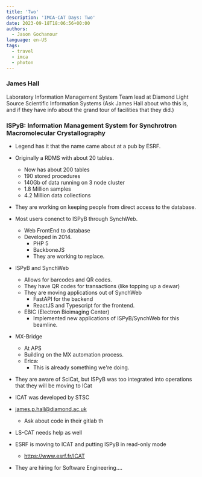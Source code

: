 ```yaml
---
title: 'Two'
description: 'IMCA-CAT Days: Two'
date: 2023-09-18T18:06:56+00:00
authors:
  - Jason Gochanour
language: en-US
tags:
  - travel
  - imca
  - photon
---
```


### James Hall

Laboratory Information Management System Team lead at Diamond Light Source
Scientific Information Systems (Ask James Hall about who this is, and if they have info about the grand tour of facilities that they did.)

### ISPyB: Information Management System for Synchrotron Macromolecular Crystallography

- Legend has it that the name came about at a pub by ESRF.
- Originally a RDMS with about 20 tables.
  - Now has about 200 tables
  - 190 stored procedures
  - 140Gb of data running on 3 node cluster
  - 1.8 Million samples
  - 4.2 Million data collections

- They are working on keeping people from direct access to the database.
- Most users conenct to ISPyB through SynchWeb.
  - Web FrontEnd to database
  - Developed in 2014.
    - PHP 5
    - BackboneJS
    - They are working to replace.

- ISPyB and SynchWeb
  - Allows for barcodes and QR codes.
  - They have QR codes for transactions (like topping up a dewar)
  - They are moving applications out of SynchWeb
    - FastAPI for the backend
    - ReactJS and Typescript for the frontend.
  - EBIC (Electron Bioimaging Center)
    - Implemented new applications of ISPyB/SynchWeb for this beamline.

- MX-Bridge
  - At APS
  - Building on the MX automation process.
  - Erica:
    - This is already something we're doing.

- They are aware of SciCat, but ISPyB was too integrated into operations that they will be moving to ICat

- ICAT was developed by STSC

- <james.p.hall@diamond.ac.uk>
  - Ask about code in their gitlab th

- LS-CAT needs help as well

- ESRF is moving to ICAT and putting ISPyB in read-only mode
  - <https://www.esrf.fr/ICAT>

- They are hiring for Software Engineering....

